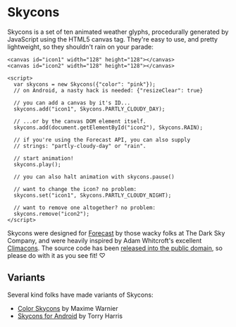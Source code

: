 Skycons
=======

Skycons is a set of ten animated weather glyphs, procedurally generated by
JavaScript using the HTML5 canvas tag. They're easy to use, and pretty
lightweight, so they shouldn't rain on your parade:

    <canvas id="icon1" width="128" height="128"></canvas>
    <canvas id="icon2" width="128" height="128"></canvas>

    <script>
      var skycons = new Skycons({"color": "pink"});
      // on Android, a nasty hack is needed: {"resizeClear": true}

      // you can add a canvas by it's ID...
      skycons.add("icon1", Skycons.PARTLY_CLOUDY_DAY);

      // ...or by the canvas DOM element itself.
      skycons.add(document.getElementById("icon2"), Skycons.RAIN);

      // if you're using the Forecast API, you can also supply
      // strings: "partly-cloudy-day" or "rain".

      // start animation!
      skycons.play();

      // you can also halt animation with skycons.pause()

      // want to change the icon? no problem:
      skycons.set("icon1", Skycons.PARTLY_CLOUDY_NIGHT);

      // want to remove one altogether? no problem:
      skycons.remove("icon2");
    </script>

Skycons were designed for [Forecast](http://forecast.io/) by those wacky folks
at The Dark Sky Company, and were heavily inspired by Adam Whitcroft's
excellent [Climacons](http://adamwhitcroft.com/climacons/). The source code has
been [released into the public domain][cc0], so please do with it as you see
fit! ♡

[cc0]: http://creativecommons.org/publicdomain/zero/1.0/

Variants
--------

Several kind folks have made variants of Skycons:

*   [Color Skycons](https://github.com/maxdow/skycons) by Maxime Warnier
*   [Skycons for Android](https://github.com/torryharris/Skycons) by Torry Harris

